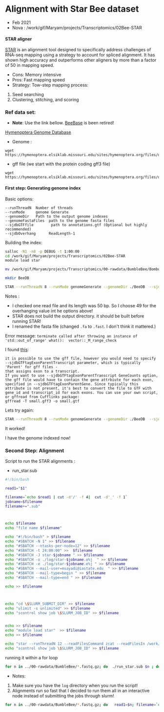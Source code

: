 # Alignment with Star Bee dataset
* Feb 2021
* Nova : /work/gif/Maryam/projects/Transcriptomics/02Bee-STAR

#### STAR aligner

[STAR](https://github.com/alexdobin/STAR) is an alignment tool designed to specifically address challenges of RNA-seq mapping using a strategy to account for spliced alignment. It has shown high accuracy and outperforms other aligners by more than a factor of 50 in mapping speed.

* Cons:
Memory intensive
* Pros:
Fast mapping speed
* Strategy:
Tow-step mapping process:

1. Seed searching
2. Clustering, stitching, and scoring

### Ref data set:
* **Note**: Use the link bellow. [BeeBase](https://hymenoptera.elsiklab.missouri.edu/beebase) is been retired!

[Hymenoptera Genome Database](https://hymenoptera.elsiklab.missouri.edu/genome_fasta)
* Genome :
```
wget https://hymenoptera.elsiklab.missouri.edu/sites/hymenoptera.org/files/data/genomes/Bombus_impatiens_GCF_000188095.3_BIMP_2.2_genomic.fa.gz
```
* gff file (we start with the protein coding gff3 file)
```
wget https://hymenoptera.elsiklab.missouri.edu/sites/hymenoptera.org/files/data/gff3/refseq/Bombus_impatiens_BIMP_2.2_RefSeq_proteincoding.gff3
```


#### First step: Generating genome index
Basic options:
```
--runThreadN  Number of threads
--runMode     genome Generate
--genomeDir   Path to the output genome indexes
--genomeFastaFiles  path to the genome fasta files
--sjdbGTFfile        path to annotations.gtf (Optional but highly recommended)
--sjdbOverhang      ReadLength-1
```

Building the index:
```bash
salloc -N1 -n8 -p DEBUG -t 1:00:00
cd /work/gif/Maryam/projects/Transcriptomics/02Bee-STAR
module load star

mv /work/gif/Maryam/projects/Transcriptomics/00-rawdata/BumbleBee/Bombus_impatiens_GCF_000188095.3_BIMP_2.2_genomic.fa /work/gif/Maryam/projects/Transcriptomics/00-rawdata/BumbleBee/Bombus_impatiens_GCF_000188095.3_BIMP_2.2_genomic.fasta

mkdir BeeDB

STAR --runThreadN 8 --runMode genomeGenerate --genomeDir ./BeeDB  --sjdbGTFfile /work/gif/Maryam/projects/Transcriptomics/00-rawdata/BumbleBee/Bombus_impatiens_BIMP_2.2_RefSeq_proteincoding.gff3 --genomeFastaFiles /work/gif/Maryam/projects/Transcriptomics/00-rawdata/BumbleBee/Bombus_impatiens_GCF_000188095.3_BIMP_2.2_genomic.fasta --sjdbOverhang  49


```
Notes :
* I checked one read file and its length was 50 bp. So I choose 49 for the overhanging value int he options above!
* STAR does not build the output directory. it should be built before running STAR!
* I renamed the fasta file (changed `.fa` to `.fast`. I don't think it mattered.)

Error message:
`terminate called after throwing an instance of 'std::out_of_range'
  what():  vector::_M_range_check
`

I found [this](https://groups.google.com/g/rna-star/c/ONinttkq1q0?pli=1):

```
it is possible to use the gff file, however you would need to specify --sjdbGTFtagExonParentTranscript parameter, which is typically 'Parent' for gff files -
that assigns exon to a transcript.
If you want to use --sjdbGTFtagExonParentTranscript GeneCounts option, the gff file would have to contain the gene attrbiute for each exon, specified in --sjdbGTFtagExonParentGene. Since typically this attribute is not present, it's best to convert the file to GTF with gene_id and transcript_id for each exons. You can use your own script, or gffread from Cufflinks package:
gffread -T small.gff3 -o small.gtf

```

Lets try again:
```bash
STAR --runThreadN 8 --runMode genomeGenerate --genomeDir ./BeeDB  --sjdbGTFfile /work/gif/Maryam/projects/Transcriptomics/00-rawdata/BumbleBee/Bombus_impatiens_BIMP_2.2_RefSeq_proteincoding.gff3 --genomeFastaFiles /work/gif/Maryam/projects/Transcriptomics/00-rawdata/BumbleBee/Bombus_impatiens_GCF_000188095.3_BIMP_2.2_genomic.fasta --sjdbGTFtagExonParentTranscript Parent --sjdbOverhang  49
```

It worked!

I have the genome indexed now!

### Second Step: Alignment

Script to run the STAR alignments :
* run_star.sub

```bash
#!/bin/bash

read1="$1"

filename=`echo $read1 | cut -d'/' -f 4|  cut -d'_' -f 1`
jobname=$filename
filename+=".sub"



echo $filename
echo "file name $filename"

echo "#!/bin/bash" > $filename
echo "#SBATCH -N 1" >> $filename
echo "#SBATCH --ntasks-per-node=12" >> $filename
echo "#SBATCH -t 24:00:00" >>  $filename
echo "#SBATCH -J star-$jobname " >> $filename
echo "#SBATCH -o ./log/star-$jobname.o%j  " >> $filename
echo "#SBATCH -e ./log/star-$jobname.e%j " >> $filename
echo "#SBATCH --mail-user=msayadi@iastate.edu  " >> $filename
echo "#SBATCH --mail-type=begin " >> $filename
echo "#SBATCH --mail-type=end " >> $filename

echo >> $filename



echo "cd \$SLURM_SUBMIT_DIR" >> $filename
echo "ulimit -s unlimited" >> $filename
echo "scontrol show job \$SLURM_JOB_ID" >> $filename


echo >> $filename
echo "module load star"  >> $filename
echo >> $filename

echo "star --runThreadN 12 --readFilesCommand zcat --readFilesIn /work/gif/Maryam/projects/Transcriptomics/00-rawdata/BumbleBee/$read1  --genomeDir /work/gif/Maryam/projects/Transcriptomics/02Bee-STAR/BeeDB  --outFileNamePrefix StarOut" >> $filename
echo "scontrol show job \$SLURM_JOB_ID" >> $filename
```

running it within a for loop
```bash
for n in ../00-rawdata/BumbleBee/*.fastq.gz; do  ./run_star.sub $n ; done
```

* Notes:
1. Make sure you have the `log` directory when you run the script!
2. Alignments run so fast that I decided to run them all in an interactive node instead of submitting the jobs through slurm!

```bash
for n in ../00-rawdata/BumbleBee/*.fastq.gz; do   read1=$n; filename=`echo $read1 | cut -d'/' -f 4|  cut -d'_' -f 1` ; STAR --runThreadN 12  --readFilesIn $read1   --genomeDir /work/gif/Maryam/projects/Transcriptomics/02Bee-STAR/BeeDB  --readFilesCommand zcat  --outFileNamePrefix StarOut-$filename; done

```
